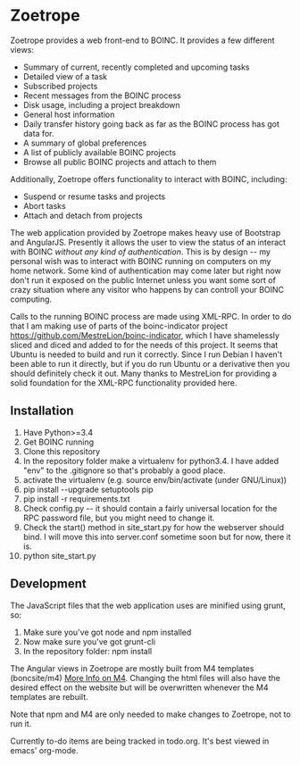 # Zoetrope
Zoetrope provides a web front-end to BOINC. It provides a few different views:

* Summary of current, recently completed and upcoming tasks
* Detailed view of a task
* Subscribed projects
* Recent messages from the BOINC process
* Disk usage, including a project breakdown
* General host information
* Daily transfer history going back as far as the BOINC process has got data for.
* A summary of global preferences
* A list of publicly available BOINC projects
* Browse all public BOINC projects and attach to them

Additionally, Zoetrope offers functionality to interact with BOINC, including:

* Suspend or resume tasks and projects
* Abort tasks
* Attach and detach from projects


The web application provided by Zoetrope makes heavy use of Bootstrap and AngularJS. Presently it allows the user to view the status of an interact with BOINC _without any kind of authentication_. This is by design -- my personal wish was to interact with BOINC running on computers on my home network. Some kind of authentication may come later but right now don't run it exposed on the public Internet unless you want some sort of crazy situation where any visitor who happens by can controll your BOINC computing.

Calls to the running BOINC process are made using XML-RPC. In order to do that I am making use of parts of the boinc-indicator project <https://github.com/MestreLion/boinc-indicator>, which I have shamelessly sliced and diced and added to for the needs of this project. It seems that Ubuntu is needed to build and run it correctly. Since I run Debian I haven't been able to run it directly, but if you do run Ubuntu or a derivative then you should definitely check it out. Many thanks to MestreLion for providing a solid foundation for the XML-RPC functionality provided here.

## Installation

1. Have Python>=3.4
2. Get BOINC running
3. Clone this repository
4. In the repository folder make a virtualenv for python3.4. I have added "env" to the .gitignore so that's probably a good place.
5. activate the virtualenv (e.g. source env/bin/activate (under GNU/Linux))
6. pip install --upgrade setuptools pip
7. pip install -r requirements.txt
8. Check config.py -- it should contain a fairly universal location for the RPC password file, but you might need to change it.
9. Check the start() method in site_start.py for how the webserver should bind. I will move this into server.conf sometime soon but for now, there it is.
10. python site_start.py

## Development

The JavaScript files that the web application uses are minified using grunt, so:

1. Make sure you've got node and npm installed
2. Now make sure you've got grunt-cli
3. In the repository folder: npm install

The Angular views in Zoetrope are mostly built from M4 templates (boncsite/m4) [More Info on M4](https://en.wikipedia.org/wiki/M4_%28computer_language%29). Changing the html files will also have the desired effect on the website but will be overwritten whenever the M4 templates are rebuilt.

Note that npm and M4 are only needed to make changes to Zoetrope, not to run it.

Currently to-do items are being tracked in todo.org. It's best viewed in emacs' org-mode.
